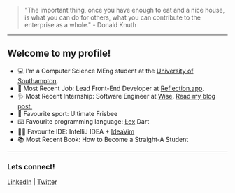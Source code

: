 > "The important thing, once you have enough to eat and a nice house, is what you can do for others, what you can contribute to the enterprise as a whole." - Donald Knuth

---


## Welcome to my profile!
* 💻 I'm a Computer Science MEng student at the [University of Southampton](https://www.southampton.ac.uk/).
* 💼 Most Recent Job: Lead Front-End Developer at [Reflection.app](https://reflection.app).
* 🩺 Most Recent Internship: Software Engineer at [Wise](https://wise.com). [Read my blog post.](https://medium.com/wise-engineering/wise-engineering-internship-74d5dd1507fe)
* 🥏 Favourite sport: Ultimate Frisbee
* ⌨️ Favourite programming language: <strike><a href="https://github.com/britannio/lox">Lox</a></strike> Dart
* ✍🏾 Favourite IDE: IntelliJ IDEA + [IdeaVim](https://plugins.jetbrains.com/plugin/164-ideavim)
* 📚 Most Recent Book: How to Become a Straight-A Student
---
### Lets connect!
[LinkedIn](https://www.linkedin.com/in/britannio) | [Twitter](https://twitter.com/britannioj)
<!--
**britannio/britannio** is a ✨ _special_ ✨ repository because its `README.md` (this file) appears on your GitHub profile.

Here are some ideas to get you started:

- 🔭 I’m currently working on ...
- 🌱 I’m currently learning ...
- 👯 I’m looking to collaborate on ...
- 🤔 I’m looking for help with ...
- 💬 Ask me about ...
- 📫 How to reach me: ...
- 😄 Pronouns: ...
- ⚡ Fun fact: ...
-->

